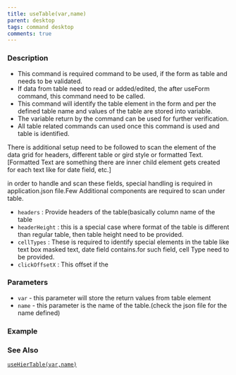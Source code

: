```yaml
---
title: useTable(var,name)
parent: desktop
tags: command desktop
comments: true
---
```


### Description

- This command is required command to be used, if the form as table and needs to be validated.
- If data from table need to read or added/edited, the after useForm command, this command need to be called.
- This command will identify the table element in the form and per the defined table name and values of the table are stored into variable.
- The variable return by the command can be used for further verification.
- All table related commands can used once this command is used and table is identified. 

There is additional setup need to be followed to scan the element of the data grid for headers, different table or gird style  or formatted Text.\[Formatted Text are something there are inner child element gets created for each text like for date field, etc.\]

in order to handle and scan these fields, special handling is required in application.json file.Few Additional components are required to scan under table.

- `headers`  :  Provide headers of the table(basically column name of the table
- `headerHeight` : this is a special case where format of the table is different than regular table, then table height need to be provided.
- `cellTypes` : These is required to identify special elements in the table like text box masked text, date field contains.for such field, cell Type need to be provided.
- `clickOffsetX` : This offset if the   

### Parameters

- `var` - this parameter will store the return values from table element
- `name` - this parameter is the name of the table.(check the json file for the name defined)

### Example

### See Also

[`useHierTable(var,name)`](useHierTable(var,name))